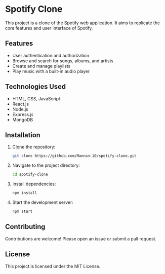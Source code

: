 # Spotify Clone

This project is a clone of the Spotify web application. It aims to replicate the core features and user interface of Spotify.

## Features

- User authentication and authorization
- Browse and search for songs, albums, and artists
- Create and manage playlists
- Play music with a built-in audio player

## Technologies Used

- HTML, CSS, JavaScript
- React.js
- Node.js
- Express.js
- MongoDB

## Installation

1. Clone the repository:
    ```bash
    git clone https://github.com/Mannan-10/spotify-clone.git
    ```
2. Navigate to the project directory:
    ```bash
    cd spotify-clone
    ```
3. Install dependencies:
    ```bash
    npm install
    ```
4. Start the development server:
    ```bash
    npm start
    ```

## Contributing

Contributions are welcome! Please open an issue or submit a pull request.

## License

This project is licensed under the MIT License.